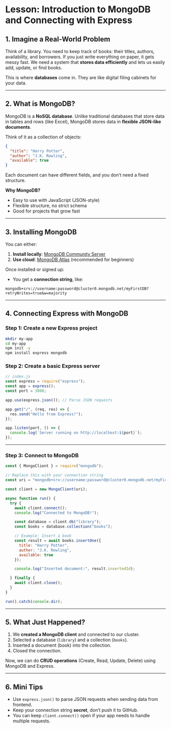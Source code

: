 # Lesson: Introduction to MongoDB and Connecting with Express

## 1. Imagine a Real-World Problem

Think of a library. You need to keep track of books: their titles, authors, availability, and borrowers. If you just write everything on paper, it gets messy fast. We need a system that **stores data efficiently** and lets us easily add, update, or find books.

This is where **databases** come in. They are like digital filing cabinets for your data.

---

## 2. What is MongoDB?

MongoDB is a **NoSQL database**. Unlike traditional databases that store data in tables and rows (like Excel), MongoDB stores data in **flexible JSON-like documents**.

Think of it as a collection of objects:

```json
{
  "title": "Harry Potter",
  "author": "J.K. Rowling",
  "available": true
}
```

Each document can have different fields, and you don’t need a fixed structure.

**Why MongoDB?**

* Easy to use with JavaScript (JSON-style)
* Flexible structure, no strict schema
* Good for projects that grow fast

---

## 3. Installing MongoDB

You can either:

1. **Install locally**: [MongoDB Community Server](https://www.mongodb.com/try/download/community)
2. **Use cloud**: [MongoDB Atlas](https://www.mongodb.com/cloud/atlas) (recommended for beginners)

Once installed or signed up:

* You get a **connection string**, like:

```
mongodb+srv://username:password@cluster0.mongodb.net/myFirstDB?retryWrites=true&w=majority
```

---

## 4. Connecting Express with MongoDB

### Step 1: Create a new Express project

```bash
mkdir my-app
cd my-app
npm init -y
npm install express mongodb
```

### Step 2: Create a basic Express server

```javascript
// index.js
const express = require("express");
const app = express();
const port = 3000;

app.use(express.json()); // Parse JSON requests

app.get("/", (req, res) => {
  res.send("Hello from Express!");
});

app.listen(port, () => {
  console.log(`Server running on http://localhost:${port}`);
});
```

---

### Step 3: Connect to MongoDB

```javascript
const { MongoClient } = require("mongodb");

// Replace this with your connection string
const uri = "mongodb+srv://username:password@cluster0.mongodb.net/myFirstDB?retryWrites=true&w=majority";

const client = new MongoClient(uri);

async function run() {
  try {
    await client.connect();
    console.log("Connected to MongoDB!");

    const database = client.db("library");
    const books = database.collection("books");

    // Example: Insert a book
    const result = await books.insertOne({
      title: "Harry Potter",
      author: "J.K. Rowling",
      available: true
    });

    console.log("Inserted document:", result.insertedId);

  } finally {
    await client.close();
  }
}

run().catch(console.dir);
```

---

## 5. What Just Happened?

1. We **created a MongoDB client** and connected to our cluster.
2. Selected a database (`library`) and a collection (`books`).
3. Inserted a document (book) into the collection.
4. Closed the connection.

Now, we can do **CRUD operations** (Create, Read, Update, Delete) using MongoDB and Express.

---

## 6. Mini Tips

* Use `express.json()` to parse JSON requests when sending data from frontend.
* Keep your connection string **secret**, don’t push it to GitHub.
* You can keep `client.connect()` open if your app needs to handle multiple requests.
